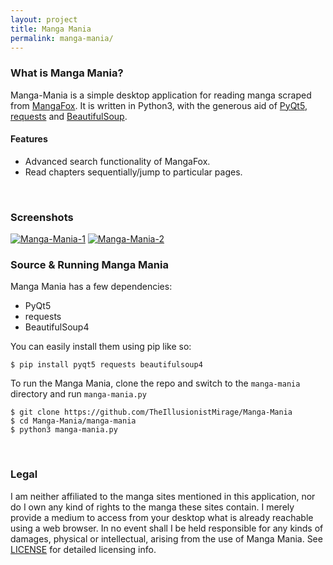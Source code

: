 ```yaml
---
layout: project
title: Manga Mania
permalink: manga-mania/
---
```


### What is Manga Mania?

Manga-Mania is a simple desktop application for reading manga scraped from [MangaFox](http://mangafox.me).
It is written in Python3, with the generous aid of [PyQt5](https://sourceforge.net/projects/pyqt/),
[requests](http://docs.python-requests.org/en/master/) and [BeautifulSoup](https://www.crummy.com/software/BeautifulSoup/bs4/doc/).

#### Features

* Advanced search functionality of MangaFox.
* Read chapters sequentially/jump to particular pages.
<br>

### Screenshots
[![Manga-Mania-1]({{site.url}}/resources/images/manga-mania-1-thumb.jpg "Search screen demo")]({{site.url}}/resources/images/manga-mania-1.png)
[![Manga-Mania-2]({{site.url}}/resources/images/manga-mania-2-thumb.jpg "Reading a manga")]({{site.url}}/resources/images/manga-mania-2.png)
<br>

### Source & Running Manga Mania

Manga Mania has a few dependencies:

* PyQt5
* requests
* BeautifulSoup4

You can easily install them using pip like so:

`$ pip install pyqt5 requests beautifulsoup4`

To run the Manga Mania, clone the repo and switch to the `manga-mania` directory and run `manga-mania.py`

```
$ git clone https://github.com/TheIllusionistMirage/Manga-Mania
$ cd Manga-Mania/manga-mania
$ python3 manga-mania.py
```
<br>

### Legal

I am neither affiliated to the manga sites mentioned in this application,
nor do I own any kind of rights to the manga these sites contain. I merely
provide a medium to access from your desktop what is already reachable using
a web browser. In no event shall I be held responsible for any kinds of damages,
physical or intellectual, arising from the use of Manga Mania. See
[LICENSE](https://github.com/TheIllusionistMirage/Manga-Mania/blob/master/LICENSE)
for detailed licensing info.

